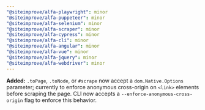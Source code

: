 ```yaml
---
"@siteimprove/alfa-playwright": minor
"@siteimprove/alfa-puppeteer": minor
"@siteimprove/alfa-selenium": minor
"@siteimprove/alfa-scraper": minor
"@siteimprove/alfa-cypress": minor
"@siteimprove/alfa-cli": minor
"@siteimprove/alfa-angular": minor
"@siteimprove/alfa-vue": minor
"@siteimprove/alfa-jquery": minor
"@siteimprove/alfa-webdriver": minor
---
```


**Added:** `.toPage`, `.toNode`, or `#scrape` now accept a `dom.Native.Options` parameter; currently to enforce anonymous cross-origin on `<link>` elements before scraping the page. CLI now accepts a `--enforce-anonymous-cross-origin` flag to enforce this behavior.
